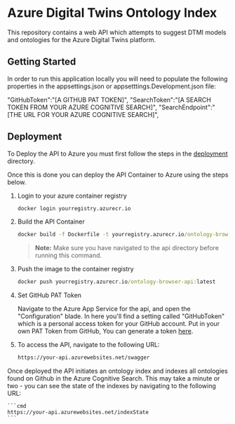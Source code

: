# Azure Digital Twins Ontology Index

This repository contains a web API which attempts to suggest DTMI models and ontologies for the Azure Digital Twins platform.

## Getting Started

In order to run this application locally you will need to populate the following properties in the appsettings.json or appsetttings.Development.json file:

  "GitHubToken":"[A GITHUB PAT TOKEN]",
  "SearchToken":"[A SEARCH TOKEN FROM YOUR AZURE COGNITIVE SEARCH]",
  "SearchEndpoint":"[THE URL FOR YOUR AZURE COGNITIVE SEARCH]",

## Deployment

To Deploy the API to Azure you must first follow the steps in the [deployment](../../deployment/README.md) directory.

Once this is done you can deploy the API Container to Azure using the steps below.

1. Login to your azure container registry

    ```cmd
    docker login yourregistry.azurecr.io
    ```

2. Build the API Container

    ```cmd
    docker build -f Dockerfile -t yourregistry.azurecr.io/ontology-browser-api:latest .
    ```

    > **Note:** Make sure you have navigated to the api directory before running this command.

3. Push the image to the container registry

    ```cmd
    docker push yourregistry.azurecr.io/ontology-browser-api:latest
    ```

4. Set GitHub PAT Token 

    Navigate to the Azure App Service for the api, and open the "Configuration" blade.  In here you'll find a setting called "GitHubToken" which is a personal access token for your GitHub account.  Put in your own PAT Token from GitHub, You can generate a token [here](https://github.com/settings/tokens).


5. To access the API, navigate to the following URL:

    ```cmd
    https://your-api.azurewebsites.net/swagger
    ```

Once deployed the API initiates an ontology index and indexes all ontologies found on Github in the Azure Cognitive Search. This may take a minute or two - you can see the state of the indexes by navigating to the following URL:

    ```cmd
    https://your-api.azurewebsites.net/indexState
    ```